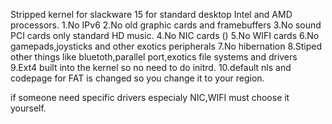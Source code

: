 Stripped kernel for slackware 15 for standard desktop Intel and AMD processors.
  1.No IPv6
  2.No old graphic cards and framebuffers
  3.No sound PCI cards only standard HD music.
  4.No NIC cards ()
  5.No WIFI cards
  6.No gamepads,joysticks and other exotics peripherals
  7.No hibernation
  8.Stiped other things like bluetoth,parallel port,exotics file systems and drivers
  9.Ext4 built into the kernel so no need to do initrd.
  10.default nls and codepage for FAT is changed so you change it to your region.

  if someone need specific drivers especialy NIC,WIFI must choose it yourself. 
